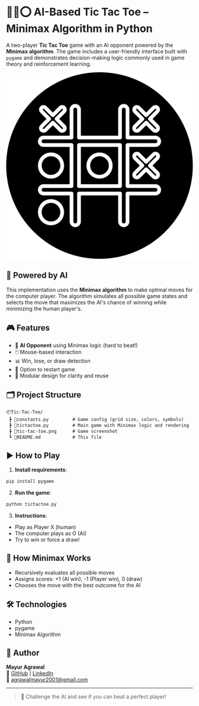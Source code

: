 
# 🤖❌⭕ AI-Based Tic Tac Toe – Minimax Algorithm in Python

A two-player **Tic Tac Toe** game with an AI opponent powered by the **Minimax algorithm**. The game includes a user-friendly interface built with `pygame` and demonstrates decision-making logic commonly used in game theory and reinforcement learning.

![Tic Tac Toe Screenshot](tic-tac-toe.png)

## 🧠 Powered by AI

This implementation uses the **Minimax algorithm** to make optimal moves for the computer player. The algorithm simulates all possible game states and selects the move that maximizes the AI's chance of winning while minimizing the human player's.

## 🎮 Features

- 🧠 **AI Opponent** using Minimax logic (hard to beat!)
- 🖱️ Mouse-based interaction
- 📊 Win, lose, or draw detection
- 🔁 Option to restart game
- 🧩 Modular design for clarity and reuse

## 🗂️ Project Structure

```
📦Tic-Tac-Toe/
 ┣ 📜constants.py         # Game config (grid size, colors, symbols)
 ┣ 📜tictactoe.py         # Main game with Minimax logic and rendering
 ┣ 📜tic-tac-toe.png      # Game screenshot
 ┗ 📜README.md            # This file
```

## ▶️ How to Play

1. **Install requirements**:
```bash
pip install pygame
```

2. **Run the game**:
```bash
python tictactoe.py
```

3. **Instructions**:
- Play as Player X (human)
- The computer plays as O (AI)
- Try to win or force a draw!

## 🧮 How Minimax Works

- Recursively evaluates all possible moves
- Assigns scores: +1 (AI win), -1 (Player win), 0 (draw)
- Chooses the move with the best outcome for the AI

## 🛠 Technologies

- Python
- pygame
- Minimax Algorithm

## 👤 Author

**Mayur Agrawal**  
🔗 [GitHub](https://github.com/mayuragrawal21) | [LinkedIn](https://www.linkedin.com/in/mayur-agrawal21/)  
📧 [agrawalmayur2001@gmail.com](mailto:agrawalmayur2001@gmail.com)

---

> 🤖 Challenge the AI and see if you can beat a perfect player!

